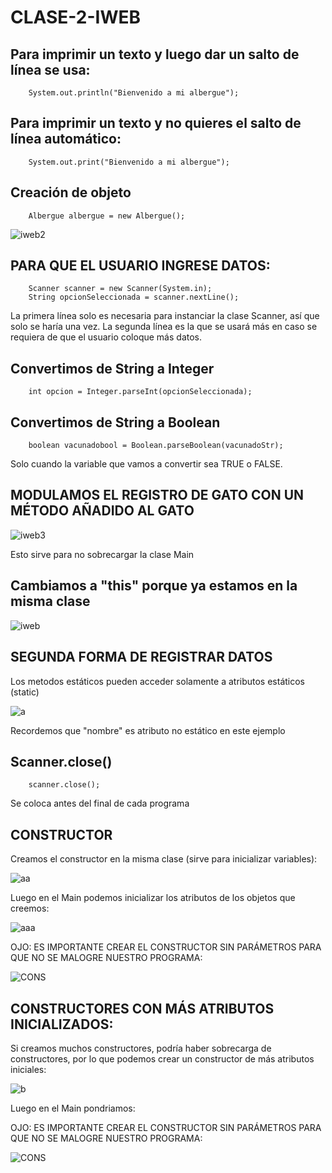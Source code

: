 # CLASE-2-IWEB

## Para imprimir un texto y luego dar un salto de línea se usa:
        System.out.println("Bienvenido a mi albergue");

## Para imprimir un texto y no quieres el salto de línea automático:
        System.out.print("Bienvenido a mi albergue");

## Creación de objeto
        Albergue albergue = new Albergue();
![iweb2](https://github.com/SergioABS0813/CLASE-2-IWEB/assets/134556600/83eb0841-b71e-4dd8-819d-837760a6fc59)

## PARA QUE EL USUARIO INGRESE DATOS:
        Scanner scanner = new Scanner(System.in);
        String opcionSeleccionada = scanner.nextLine();
La primera línea solo es necesaria para instanciar la clase Scanner, así que solo se haría una vez. La segunda línea es la que se usará más en caso se requiera de que el usuario coloque más datos.
## Convertimos de String a Integer
        int opcion = Integer.parseInt(opcionSeleccionada);

## Convertimos de String a Boolean
        boolean vacunadobool = Boolean.parseBoolean(vacunadoStr);
        
Solo cuando la variable que vamos a convertir sea TRUE o FALSE.

## MODULAMOS EL REGISTRO DE GATO CON UN MÉTODO AÑADIDO AL GATO

![iweb3](https://github.com/SergioABS0813/CLASE-2-IWEB/assets/134556600/705156ba-f240-4e5e-8f5a-482b483d9a66)

Esto sirve para no sobrecargar la clase Main

## Cambiamos a "this" porque ya estamos en la misma clase
![iweb](https://github.com/SergioABS0813/CLASE-2-IWEB/assets/134556600/9b1664ae-afd6-4bf5-9fd1-435bac5def48)

## SEGUNDA FORMA DE REGISTRAR DATOS
Los metodos estáticos pueden acceder solamente a atributos estáticos (static)

![a](https://github.com/SergioABS0813/CLASE-2-IWEB/assets/134556600/9a9cb3da-7a35-4c8d-a8ed-3744852f3e23)

Recordemos que "nombre" es atributo no estático en este ejemplo

## Scanner.close()
        scanner.close();
        
Se coloca antes del final de cada programa

## CONSTRUCTOR

Creamos el constructor en la misma clase (sirve para inicializar variables):

![aa](https://github.com/SergioABS0813/CLASE-2-IWEB/assets/134556600/010fb93c-d546-4dad-962b-d2bea7735d73)

Luego en el Main podemos inicializar los atributos de los objetos que creemos:

![aaa](https://github.com/SergioABS0813/CLASE-2-IWEB/assets/134556600/a25b64ef-b723-424d-bf54-73544a8398ba)

OJO: ES IMPORTANTE CREAR EL CONSTRUCTOR SIN PARÁMETROS PARA QUE NO SE MALOGRE NUESTRO PROGRAMA:

![CONS](https://github.com/SergioABS0813/CLASE-2-IWEB/assets/134556600/734d7aae-b3f8-4c68-8291-f0b178a15490)


## CONSTRUCTORES CON MÁS ATRIBUTOS INICIALIZADOS:
Si creamos muchos constructores, podría haber sobrecarga de constructores, por lo que podemos crear un constructor de más atributos iniciales:

![b](https://github.com/SergioABS0813/CLASE-2-IWEB/assets/134556600/1bc5d6d5-c0b7-4e34-9ecd-f38294ebe649)

Luego en el Main pondriamos:



OJO: ES IMPORTANTE CREAR EL CONSTRUCTOR SIN PARÁMETROS PARA QUE NO SE MALOGRE NUESTRO PROGRAMA:

![CONS](https://github.com/SergioABS0813/CLASE-2-IWEB/assets/134556600/734d7aae-b3f8-4c68-8291-f0b178a15490)




